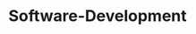 # Software-Development
<html lang="en">
<head>
    <meta charset="UTF-8">
    <meta name="viewport" content="width=device-width, initial-scale=1.0">
    <title>Our IBM Skill Build Journey | Software Development</title>
    <script src="https://cdn.tailwindcss.com"></script>
    <link rel="stylesheet" href="https://cdnjs.cloudflare.com/ajax/libs/font-awesome/6.4.0/css/all.min.css">
    <style>
        /* Custom gradient text */
        .gradient-text {
            background: linear-gradient(90deg, #0062FF, #00D1FF);
            -webkit-background-clip: text;
            background-clip: text;
            color: transparent;
        }
        
        /* IBM color scheme */
        .ibm-blue {
            background-color: #0062FF;
        }
        
        .ibm-light-blue {
            background-color: #00D1FF;
        }
        
        /* Custom card hover effect */
        .learning-card:hover {
            transform: translateY(-5px);
            box-shadow: 0 20px 25px -5px rgba(0, 0, 0, 0.1), 0 10px 10px -5px rgba(0, 0, 0, 0.04);
        }
        
        /* Smooth transitions */
        .smooth-transition * {
            transition: all 0.3s ease;
        }
    </style>
</head>
<body class="smooth-transition bg-gray-50 text-gray-800 min-h-screen">
    <!-- Navigation -->
    <nav class="bg-white shadow-lg sticky top-0 z-50">
        <div class="max-w-7xl mx-auto px-4 sm:px-6 lg:px-8">
            <div class="flex justify-between h-16">
                <div class="flex items-center">
                    <span class="text-xl font-bold gradient-text">IBM Skill Build Journey</span>
                </div>
                <div class="hidden md:flex items-center space-x-8">
                    <a href="#overview" class="hover:text-blue-600 transition">Overview</a>
                    <a href="#learning" class="hover:text-blue-600 transition">Our Learning</a>
                    <a href="#projects" class="hover:text-blue-600 transition">Projects</a>
                    <a href="#reflections" class="hover:text-blue-600 transition">Reflections</a>
                </div>
                <div class="md:hidden flex items-center">
                    <button id="mobileMenuButton" class="p-2 rounded-md hover:bg-gray-100">
                        <i class="fas fa-bars"></i>
                    </button>
                </div>
            </div>
        </div>
        
        <!-- Mobile menu -->
        <div id="mobileMenu" class="hidden md:hidden bg-white pb-4 px-4">
            <div class="flex flex-col space-y-2">
                <a href="#overview" class="block px-3 py-2 rounded-md hover:bg-gray-100">Overview</a>
                <a href="#learning" class="block px-3 py-2 rounded-md hover:bg-gray-100">Our Learning</a>
                <a href="#projects" class="block px-3 py-2 rounded-md hover:bg-gray-100">Projects</a>
                <a href="#reflections" class="block px-3 py-2 rounded-md hover:bg-gray-100">Reflections</a>
            </div>
        </div>
    </nav>

    <!-- Hero Section -->
    <header class="py-20 px-4 sm:px-6 lg:px-8 ibm-blue text-white">
        <div class="max-w-7xl mx-auto text-center">
            <h1 class="text-4xl md:text-6xl font-extrabold mb-6">
                A Walk Through of <span class="gradient-text">Software Development</span>
            </h1>
            <p class="text-xl md:text-2xl opacity-90 mb-8 max-w-3xl mx-auto">
                Our journey through IBM Skill Build's Software Development program
            </p>
            <div class="flex justify-center space-x-4">
                <a href="#learning" class="px-6 py-3 bg-white text-blue-600 hover:bg-gray-100 rounded-lg font-medium transition">
                    Explore Our Learning
                </a>
                <a href="#projects" class="px-6 py-3 border border-white hover:bg-white hover:bg-opacity-10 rounded-lg font-medium transition">
                    View Projects
                </a>
            </div>
            <div class="mt-16 flex justify-center">
                <img src="https://upload.wikimedia.org/wikipedia/commons/5/51/IBM_logo.svg" 
                     alt="IBM Logo" 
                     class="h-16 opacity-90">
            </div>
        </div>
    </header>

    <!-- Overview Section -->
    <section id="overview" class="py-20 px-4 sm:px-6 lg:px-8 bg-white">
        <div class="max-w-7xl mx-auto">
            <h2 class="text-3xl md:text-4xl font-bold text-center mb-12">
                <span class="gradient-text">Program Overview</span>
            </h2>
            
            <div class="grid grid-cols-1 md:grid-cols-3 gap-8 mb-12">
                <div class="p-6 rounded-lg shadow-md border-t-4 border-blue-500">
                    <div class="text-blue-500 mb-4">
                        <i class="fas fa-laptop-code text-4xl"></i>
                    </div>
                    <h3 class="text-xl font-bold mb-2">Comprehensive Curriculum</h3>
                    <p class="text-gray-600">
                        IBM Skill Build covers all aspects of modern software development from fundamentals to advanced concepts.
                    </p>
                </div>
                
                <div class="p-6 rounded-lg shadow-md border-t-4 border-blue-500">
                    <div class="text-blue-500 mb-4">
                        <i class="fas fa-hands-helping text-4xl"></i>
                    </div>
                    <h3 class="text-xl font-bold mb-2">Hands-on Learning</h3>
                    <p class="text-gray-600">
                        Practical exercises and real-world projects to apply theoretical knowledge in practical scenarios.
                    </p>
                </div>
                
                <div class="p-6 rounded-lg shadow-md border-t-4 border-blue-500">
                    <div class="text-blue-500 mb-4">
                        <i class="fas fa-certificate text-4xl"></i>
                    </div>
                    <h3 class="text-xl font-bold mb-2">Industry Recognition</h3>
                    <p class="text-gray-600">
                        Skills and certifications recognized by industry leaders and employers worldwide.
                    </p>
                </div>
            </div>
            
            <div class="bg-blue-50 p-8 rounded-xl">
                <h3 class="text-2xl font-bold mb-4 text-blue-800">About Our Journey</h3>
                <div class="prose max-w-none text-gray-700">
                    <p class="mb-4">
                        Our IBM Skill Build experience has been an engaging and eye opening one. Throughout the course of the program, we learned the various dimensions of software development, from learning the fundamentals of coding to applying the skills we learned on projects. We used interactive modules that instructed us in coding languages, web development, and the problem-solving skills used by real-life developers. The most rewarding experience has been doing tasks on real projects that challenged us to develop functional programs and the software developer mindset. The program not only equipped us with the technical skills but also gave us the confidence to become career technologists. IBM Skill Build as a whole, provided us with the platform on which we learned to develop as learners, creators, and future developers. Initially we started with minimal familiarity with software, but lesson by lesson and project by project we built a good understanding of the behind-the-scenes of software development. Each of the modules motivated us to get into the mindset of thinking differently, solving problems creatively and acquiring genuine coding skills. Throughout the process of doing these projects with each other, we learned the importance of planning and communication when developing software. Challenges we overcame increased our self-confidence and prepared us for what lies ahead in the world of tech. IBM Skill Build taught us more than coding — we learned how to develop as individuals and as developers.
                    </p>
                    <p>
                         
                    </p>
                </div>
            </div>
        </div>
    </section>

    <!-- Learning Section -->
    <section id="learning" class="py-20 px-4 sm:px-6 lg:px-8 bg-gray-50">
        <div class="max-w-7xl mx-auto">
            <h2 class="text-3xl md:text-4xl font-bold text-center mb-12">
                <span class="gradient-text">Key Learnings</span> from the Program
            </h2>
            
            <div class="grid grid-cols-1 md:grid-cols-2 gap-8">
                <!-- Learning Card 1 -->
                <div class="learning-card bg-white rounded-xl shadow-md p-6 transition duration-300 hover:shadow-xl">
                    <div class="flex items-center mb-4">
                        <div class="p-3 rounded-lg bg-blue-100 text-blue-600">
                            <i class="fas fa-code text-2xl"></i>
                        </div>
                        <h3 class="text-xl font-bold ml-4">Programming Fundamentals</h3>
                    </div>
                    <div class="prose max-w-none text-gray-600 mb-4">
                        <p>As part of our course learning on IBM Skill Build, we began by learning the basics of programming that gave us the foundation we needed in order to learn how software works. We contimued with basic things like variables, data types, conditionals, loops, and functions. These enabled us to write basic programs and understand how the computer interprets instructions.</p>
                        <ul class="list-disc pl-5 mt-2">
                            <li>Variables and data types – How to store and manage information</li>
                            <li>Conditional statements – making decisions in code using if, else, and elif statements</li>
                            <li>Loops – repeating tasks using for and while loops</li>
                            <li>Functions – organizing code into reusable blocks</li>
                            <li>Debugging – identifying and fixing errors in code</li>
                        </ul>
                        <p class="mt-4">Learning these fundamentals was a major stepping stone. It made more complex projects easier to approach, understand and it evidently gave us the confidence to tackle real development challenges later in the program.

</p>
                    </div>
                </div>
                
                <!-- Learning Card 2 -->
                <div class="learning-card bg-white rounded-xl shadow-md p-6 transition duration-300 hover:shadow-xl">
                    <div class="flex items-center mb-4">
                        <div class="p-3 rounded-lg bg-blue-100 text-blue-600">
                            <i class="fas fa-globe text-2xl"></i>
                        </div>
                        <h3 class="text-xl font-bold ml-4">Web Development</h3>
                    </div>
                    <div class="prose max-w-none text-gray-600 mb-4">
                        <p>During our IBM Skill Build experience, we learned the basics of web development and the way websites get built and work. We started with front-end web development and how to structure and build websites with HTML, CSS, and JavaScript. We learned how to make websites responsive, user-friendly, and aesthetically pleasing. We learned how to organize files, connect pages between them, and handle content. This helped us code a website from the ground up and laid the groundwork for learning more complex web development.</p>
                        <ul class="list-disc pl-5 mt-2">
                            <li>HTML – creating page structures with elements like headings, paragraphs, images, and links</li>
                            <li>CSS – styling pages with colors, layouts, and fonts</li>
                            <li>JavaScript – adding interactivity like buttons, animations, and dynamic content</li>
                            <li>Responsive design – making the website look good on all devices</li>
                            <li>File and folder organization – keeping our code clean and manageable</li>
                        </ul>
                        <p class="mt-4">Learning web development gave us the ability to bring our ideas to life online. It showed us how much detail goes into building even the simplest websites and made us appreciate the work of professional developers.</p>
                    </div>
                </div>
                
                <!-- Learning Card 3 -->
                <div class="learning-card bg-white rounded-xl shadow-md p-6 transition duration-300 hover:shadow-xl">
                    <div class="flex items-center mb-4">
                        <div class="p-3 rounded-lg bg-blue-100 text-blue-600">
                            <i class="fas fa-server text-2xl"></i>
                        </div>
                        <h3 class="text-xl font-bold ml-4">Backend Development</h3>
                    </div>
                    <div class="prose max-w-none text-gray-600 mb-4">
                        <p>As we progressed in the IBM Skill Build program, we explored the fundamentals of backend development — the part of web development that runs behind the scenes. While the frontend focuses on what users see and interact with, the backend handles all the logic, data, and server-side processes that power those features. We learned how websites connect to databases, manage user input, and deliver information securely and efficiently. By working with tools like Node.js and learning about APIs, we started to understand how full-stack development works. It gave us a deeper appreciation for how websites function beyond the surface.</p>
                        <ul class="list-disc pl-5 mt-2">
                            <li>Servers – how requests and responses are handled between the browser and the server</li>
                            <li>APIs (Application Programming Interfaces) – letting different programs and services communicate</li>
                            <li>Databases – storing, updating, and retrieving data (like usernames, posts, etc.)Databases – storing, updating, and retrieving data (like usernames, posts, etc.)</li>
                            <li>Node.js – using JavaScript to run backend logic</li>
                            <li>Authentication & Security – protecting user data and controlling access</li>
                        </ul>
                        <p class="mt-4">Learning backend development gave us a more complete view of how modern web applications work. It taught us how to make a website do something — not just look good — and helped us move closer to becoming full-stack developers.</p>
                    </div>
                </div>
                
                <!-- Learning Card 4 -->
                <div class="learning-card bg-white rounded-xl shadow-md p-6 transition duration-300 hover:shadow-xl">
                    <div class="flex items-center mb-4">
                        <div class="p-3 rounded-lg bg-blue-100 text-blue-600">
                            <i class="fas fa-cloud text-2xl"></i>
                        </div>
                        <h3 class="text-xl font-bold ml-4">Cloud & DevOps</h3>
                    </div>
                    <div class="prose max-w-none text-gray-600 mb-4">
                        <p>We were also introduced to Cloud Computing and DevOps, which initially taught us how applications these days are constructed, deployed, and operated. We learned how the developers utilize the cloud platforms for storing their data, executing programs, and scaling projects effectively. DevOps taught us how the teams work together with one another, automate processes, and deploy changes more quickly.</p>
                        <ul class="list-disc pl-5 mt-2">
                            <li>Cloud basics – understanding cloud services and deployment models</li>
                            <li>IaaS, PaaS, SaaS – types of cloud service models</li>
                            <li>DevOps – combining development and operations for smoother workflows</li>
                            <li>Automation – using tools to speed up testing and deployment</li>
                            <li>CI/CD pipelines – for continuous integration and delivery</li>
                        </ul>
                        <p class="mt-4">This section helped us see the bigger picture of how real-world software is developed and deployed at scale.</p>
                    </div>
                </div>
                
                <!-- Learning Card 5 -->
                <div class="learning-card bg-white rounded-xl shadow-md p-6 transition duration-300 hover:shadow-xl">
                    <div class="flex items-center mb-4">
                        <div class="p-3 rounded-lg bg-blue-100 text-blue-600">
                            <i class="fas fa-shield-alt text-2xl"></i>
                        </div>
                        <h3 class="text-xl font-bold ml-4">Software Security</h3>
                    </div>
                    <div class="prose max-w-none text-gray-600 mb-4">
                        <p>We learned how to protect software against attacks and data breaches in the class of Software Security. We learned vulnerabilities that are common, how an attacker utilizes them and enters the system, and how the developer needs to counter the attacks. It opened our eyes to the realization that we should create secure and reliable software.</p>
                        <ul class="list-disc pl-5 mt-2">
                            <li>Cybersecurity basics – understanding threats and protection</li>
                            <li>Common vulnerabilities – like SQL injection and cross-site scripting (XSS)</li>
                            <li>Best practices – strong passwords, input validation, secure coding</li>
                            <li>Encryption – protecting data in transit and at rest</li>
                            <li>User authentication – verifying user identity securely</li>
                        </ul>
                        <p class="mt-4">Software security taught us that writing code is only part of the job — keeping that code safe is just as important.</p>
                    </div>
                </div>
                
                <!-- Learning Card 6 -->
                <div class="learning-card bg-white rounded-xl shadow-md p-6 transition duration-300 hover:shadow-xl">
                    <div class="flex items-center mb-4">
                        <div class="p-3 rounded-lg bg-blue-100 text-blue-600">
                            <i class="fas fa-users text-2xl"></i>
                        </div>
                        <h3 class="text-xl font-bold ml-4">Team Collaboration</h3>
                    </div>
                    <div class="prose max-w-none text-gray-600 mb-4">
                        <p>
Throughout our IBM Skill Build timeline, we also focused on team collaboration — a key part of working in tech. We learned how to communicate clearly, divide tasks, and work together to solve problems and complete projects efficiently. Collaboration helped us build better results and grow our collaboration skills.
</p>
                        <ul class="list-disc pl-5 mt-2">
                            <li>Task management – organizing who does what</li>
                            <li>Communication – sharing ideas, giving feedback, and asking for help</li>
                            <li>Problem-solving – working through issues as a group</li>
                            <li>Version control – using tools like Git to manage code together</li>
                            <li>Responsibility – staying accountable to the team</li>
                        </ul>
                        <p class="mt-4">Working as a team showed us that great code isn’t built alone — it’s built through collaboration, support, and shared effort.</p>
                    </div>
                </div>
            </div>
        </div>
    </section>

    <!-- Projects Section -->
    <section id="projects" class="py-20 px-4 sm:px-6 lg:px-8 bg-white">
        <div class="max-w-7xl mx-auto">
            <h2 class="text-3xl md:text-4xl font-bold text-center mb-12">
                <span class="gradient-text">Projects</span> & Practical Applications
            </h2>
            
            <div class="grid grid-cols-1 lg:grid-cols-2 gap-8">
                <!-- Project 1 -->
                <div class="bg-gray-50 rounded-xl shadow-lg overflow-hidden border border-gray-200">
                    <div class="h-48 bg-gradient-to-r from-blue-500 to-blue-600 flex items-center justify-center">
                        <i class="fas fa-project-diagram text-white text-6xl"></i>
                    </div>
                    <div class="p-6">
                        <h3 class="text-xl font-bold mb-2">Building a Personal Movie Recommender with Django</h3>
                        <p class="text-gray-600 mb-4">
                            One of the projects that we completed in IBM Skill Build is “Build Your Own Movie Recommender with Django.” In the project, we constructed a fundamental web application that offers personalized movie recommendations based on user input. Using Django as a web framework for the Python coding language, the project aimed at giving us practical experience in building a functional website that accepts input from the user, interacts with a database, and offers personalized movie suggestions. The concept behind the project was that we should apply what we had learned in practice by implementing backend development, user interface, and general machine learning logic in an entertaining way.
                        </p>
                        <div class="mb-4">
                            <h4 class="font-semibold text-blue-600 mb-2">What We Learned:</h4>
                            <div class="prose max-w-none text-gray-700">
                                <p>We learned fundamental skills of setting up a Django framework, structuring web programs, and linking models with user inputs throughout this project. We learned skills on how to handle databases, develop interactive web pages, and provide a smooth user experience with user-friendly interfaces. Most importantly, we learned how real-life software projects are conceived, engineered, and executed from start to finish. This project enabled us to bridge the gap between the school and the real world and increased our self ability in applying our skills to address real-life issues in the real world.</p>
                            </div>
                        </div>
                        <div class="flex flex-wrap gap-2 mb-4">
                            <span class="px-2 py-1 bg-blue-100 text-blue-600 rounded-full text-xs">Python</span>
                            <span class="px-2 py-1 bg-blue-100 text-blue-600 rounded-full text-xs">Django </span>
                            <span class="px-2 py-1 bg-blue-100 text-blue-600 rounded-full text-xs">HTML 3</span>
                        </div>
                    </div>
                </div>
                
                <!-- Project 2 -->
                <div class="bg-gray-50 rounded-xl shadow-lg overflow-hidden border border-gray-200">
                    <div class="h-48 bg-gradient-to-r from-blue-400 to-blue-500 flex items-center justify-center">
                        <i class="fas fa-laptop-code text-white text-6xl"></i>
                    </div>
                    <div class="p-6">
                        <h3 class="text-xl font-bold mb-2">Machine Learning for Data Science Projects</h3>
                        <p class="text-gray-600 mb-4">
                            This IBM Skill Build self-study course takes a deep dive into advanced subjects core to the field of data science. The task is to go through learning activities on data modeling concepts, machine learning, deep learning approaches, and data science automation. This course is designed to mimic the real world in the sense that it calls upon the learner to pretend to play important roles in a data science team with the newest analytics and automation tools of AI in a real-world setting. The theme of this course is the empowerment of learners with advanced-level skills that can be used in the field of data science with a view to advancing their capacity to solve complicated data-related problems.
                        </p>
                        <div class="mb-4">
                            <h4 class="font-semibold text-blue-600 mb-2">What We Learned:</h4>
                            <div class="prose max-w-none text-gray-700">
                                <p>In this  project, we enhanced our machine learning and data science skills through practical implementations of intricate concepts. We acquired the skill of applying deep learning techniques and methods of data modeling on practical datasets. The role-play of the course introduced us to the dynamics of the data science team setting that
setting that
 
setting, which
Accept
Dismiss
 sharpened our problem-solving skills as well as teamwork skills. We obtained skills in the utilization of the tools of AI for analytics as well as automation that form the core skills in the world of data science nowadays. This course not only technologically prepared us but enabled us to conduct tasks in the area of data-informed projects in the professional world.</p>
                            </div>
                        </div>
                        <div class="flex flex-wrap gap-2 mb-4">
                            <span class="px-2 py-1 bg-blue-100 text-blue-600 rounded-full text-xs">Python</span>
                            <span class="px-2 py-1 bg-blue-100 text-blue-600 rounded-full text-xs">Pandas</span>
                            <span class="px-2 py-1 bg-blue-100 text-blue-600 rounded-full text-xs">Scikit-learn</span>
                        </div>
                    </div>
                </div>
                
                <!-- Project 3 -->
                <div class="bg-gray-50 rounded-xl shadow-lg overflow-hidden border border-gray-200">
                    <div class="h-48 bg-gradient-to-r from-blue-600 to-blue-700 flex items-center justify-center">
                        <i class="fas fa-mobile-alt text-white text-6xl"></i>
                    </div>
                    <div class="p-6">
                        <h3 class="text-xl font-bold mb-2">Build Your First Chatbot Using IBM watsonx</h3>
                        <p class="text-gray-600 mb-4">
                            We learned the skills of building a conversational chatbot using the IBM watsonx Assistant throughout this practical course. The course presented us with the process of building a natural language-capable chatbot. We began using the fundamentals of Natural Language Processing (NLP) and initiated them practically using the process of
using the process of
 
by
Accept
Dismiss
 building a baseline chatbot. The course aimed to make us aware of the skills we should develop in order to create AI-powered chatbots capable of effectively communicating with users.
                        </p>
                        <div class="mb-4">
                            <h4 class="font-semibold text-blue-600 mb-2">What We Learned:</h4>
                            <div class="prose max-w-none text-gray-700">
                                <p>We learned directly from this project how we as a team can develop intents and entities to specify the chatbot's comprehension of user inputs. We learned how to develop dialogues for controlling the flow of the conversation and how to deploy the chatbot to make it interactive for users. This improved our understanding of AI-powered communication tools and how they can be used in companies.</p>
                            </div>
                        </div>
                        <div class="flex flex-wrap gap-2 mb-4">
                            <span class="px-2 py-1 bg-blue-100 text-blue-600 rounded-full text-xs">IBM watsonx Assistant</span>
                            <span class="px-2 py-1 bg-blue-100 text-blue-600 rounded-full text-xs">Natural Language Processing (NLP)</span>
                            <span class="px-2 py-1 bg-blue-100 text-blue-600 rounded-full text-xs">Dialog Management</span>
                        </div>
                    </div>
                </div>
                
                <!-- Project 4 -->
                <div class="bg-gray-50 rounded-xl shadow-lg overflow-hidden border border-gray-200">
                    <div class="h-48 bg-gradient-to-r from-blue-700 to-blue-800 flex items-center justify-center">
                        <i class="fas fa-database text-white text-6xl"></i>
                    </div>
                    <div class="p-6">
                        <h3 class="text-xl font-bold mb-2">IBM Skill Build Cybersecurity Certificate</h3>
                        <p class="text-gray-600 mb-4">
                            The IBM Skill Build Cybersecurity Certificate is a comprehensive course designed to provide students with advanced technical cybersecurity information. The 65+-hour course covers such critical topics as security posture analysis, vulnerability analysis, network design, security of cloud infrastructure, security operations, and incident reporting. With the combination of theoretical education and practical skills, students are subjected to experiential learning in real-world working situations, through a blend of classroom sessions and hands-on experience, making them job-ready for cybersecurity careers in any industry. Career and workplace management skills are also emphasized, enabling students to become competent professionals who can implement their knowledge in solving real-world issues. Cybersecurity is a serious addition to software development, as all websites need security to keep them safe and secure, making them go hand in hand with each other.
                        </p>
                        <div class="mb-4">
                            <h4 class="font-semibold text-blue-600 mb-2">What We Learned:</h4>
                            <div class="prose max-w-none text-gray-700">
                                <p>We developed extensive knowledge of the nature of cybersecurity throughout this program. We learned how to assess and fortify an organization's posture for security, find and repair vulnerabilities, and construct safe network infrastructures. We obtained practical skills in cloud infrastructure protection, learning how to safeguard information and programs in the cloud. We learned how to conduct efficient security operations and the process of reporting incidents, enabling us to respond promptly and efficiently in the case of a security breach. This comprehensive process not only equipped us with technical skills but also the strategic perspective necessary for cybersecurity leadership roles.</p>
                            </div>
                        </div>
                        <div class="flex flex-wrap gap-2 mb-4">
                            <span class="px-2 py-1 bg-blue-100 text-blue-600 rounded-full text-xs">SIEM (Security Information and Event Management)</span>
                            <span class="px-2 py-1 bg-blue-100 text-blue-600 rounded-full text-xs">Cloud Security Tools</span>
                            <span class="px-2 py-1 bg-blue-100 text-blue-600 rounded-full text-xs">Network Security Protocols</span>
                        </div>
                    </div>
                </div>
            </div>
            
            <div class="mt-12 bg-blue-50 p-8 rounded-xl">
                <h3 class="text-2xl font-bold mb-4 text-blue-800">Project Development Insights</h3>
                <div class="prose max-w-none text-gray-700">
                    <p>These IBM Skill Build projects have proven to be a freeing and much needed experience. Each one of them presented an opportunity to apply what we learned in practical, real-life examples - from building websites and chatbots to learning machine learning, cloud computing, and software security. These were no textbook lessons; these were real-life dilemmas that set us up as better developers and problem solvers. We learned how to code on purpose, how to work together as a team properly, and how to properly debug the software we've built. But most of all, perhaps, we learned how the different aspects of tech - development, security, and AI - overlap and enhance each other in the real world.</p>
                </div>
            </div>
        </div>
    </section>

    <!-- Reflections Section -->
    <section id="reflections" class="py-20 px-4 sm:px-6 lg:px-8 bg-gray-50">
        <div class="max-w-7xl mx-auto">
            <h2 class="text-3xl md:text-4xl font-bold text-center mb-12">
                <span class="gradient-text">Personal Reflections</span> on the Journey
            </h2>
            
            <div class="bg-white rounded-xl shadow-md overflow-hidden">
                <div class="p-8">
                    <h3 class="text-2xl font-bold mb-6 text-blue-600">Growth as a Developer</h3>
                    <div class="prose max-w-none text-gray-700 mb-8">
                        <p>Our software skills and competencies increased immensely with IBM Skill Build. We started with minimal knowledge but continued developing our self-confidence by doing real-world projects, learning innovative technologies, and cracking problems in practical ways. Each step of the way increased our awareness of how software is created, how it is protected, and how it is improved.</p>
                        <ul class="list-disc pl-5 mt-2">
                            <li>Learned to write clean, organized code using HTML, CSS, JavaScript, and Python</li>
                            <li>Gained confidence using tools like Git, cloud platforms, and IBM watsonx</li>
                            <li>Improved problem-solving by breaking tasks into manageable parts</li>
                            <li>Developed an understanding of secure coding and software safety</li>
                            <li>Learned to plan projects and work collaboratively with others</li>
                            <li>Began thinking like a developer — balancing logic, design, and user experience</li>
                        </ul>
                    </div>
                    
                    <h3 class="text-2xl font-bold mb-6 text-blue-600">Challenges Overcome</h3>
                    <div class="prose max-w-none text-gray-700 mb-8">
                        <p>The team encountered some difficulties within the IBM Skill Build program that really tested our patience and problem-solving skills. Sometimes it was difficult with new information and timelines but we learned from each challenge. By having the resolve and using the tools provided as well as managing our time more effectively, We were able to persevere and carry on.</p>
                        <ul class="list-disc pl-5 mt-2">
                            <li>Faced technical issues with code not running correctly and used online forums and debugging to fix them</li>
                            <li>Struggled with understanding JavaScript logic at first but practiced through small projects and tutorials</li>
                            <li>Learned to manage time by creating a weekly schedule and breaking tasks into smaller steps</li>
                            <li>Overcame confusion about cloud computing by rewatching video lessons and taking notes</li>
                            <li>Used IBM Skill Build forums, documentation, and peer support to stay on track and find answers</li>
                            <li>Built confidence by completing each project, even when it felt overwhelming at the start</li>
                        </ul>
                    </div>
                    
                    <h3 class="text-2xl font-bold mb-6 text-blue-600">Future Applications</h3>
                    <div class="prose max-w-none text-gray-700">
                        <p>The IBM Skill Build program has helped the team gain a strong interest in technology as well as  software development, and we now see ourselves towards a path of a future career in this field. The skills we have gained not only give us a strong foundation but also inspire us to keep building, learning, and exploring new areas in tech.</p>
                        <ul class="list-disc pl-5 mt-2">
                            <li>Pursue a career in software or web development, focusing on front-end or full-stack roles</li>
                            <li>Explore more advanced areas like app development, artificial intelligence, and ethical hacking</li>
                            <li>Build personal projects like a portfolio website, task manager app, or chatbot for productivity</li>
                            <li>Continue learning through online courses, certifications, and hands-on practice</li>
                            <li>Stay updated with new tools and technologies by following industry blogs and developer communities</li>
                        </ul>
                    </div>
                </div>
            </div>
            
            <div class="mt-12 bg-blue-600 text-white p-8 rounded-xl">
                <h3 class="text-2xl font-bold mb-4">Final Thoughts</h3>
                <div class="prose max-w-none text-blue-100">
                    <p>Overall, the IBM SkillsBuild program impacted our learning and development in software development immensely. It provided us with a structured manner of learning practical skills and converting them into productive outcomes. Throughout the program, we increased our belief in ourselves, enhanced our skills in all the technical domains, and gained hands-on skills that we can apply throughout our lives. Not just did the program open the world of software development for us — it helped us realize the growth we've achieved and the distance we might travel in the times to come. For all of us, the experience proved a turning point in our career and personal lives.</p>
                </div>
            </div>
        </div>
    </section>
